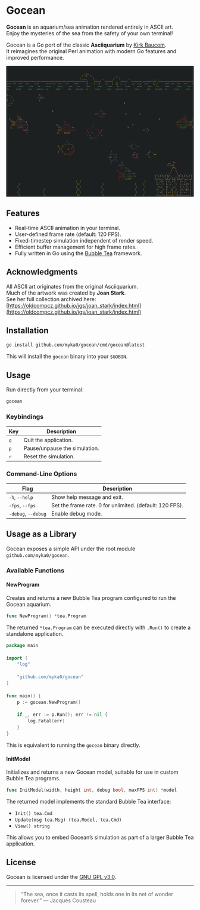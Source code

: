# Gocean

**Gocean** is an aquarium/sea animation rendered entirely in ASCII art.  
Enjoy the mysteries of the sea from the safety of your own terminal!

Gocean is a Go port of the classic **Asciiquarium** by [Kirk Baucom](https://robobunny.com/projects/asciiquarium/html).  
It reimagines the original Perl animation with modern Go features and improved performance.

![Demo](assets/screenshot.png)

## Features

- Real-time ASCII animation in your terminal.
- User-defined frame rate (default: 120 FPS).
- Fixed-timestep simulation independent of render speed.
- Efficient buffer management for high frame rates.
- Fully written in Go using the [Bubble Tea](https://github.com/charmbracelet/bubbletea) framework.

## Acknowledgments

All ASCII art originates from the original Asciiquarium.  
Much of the artwork was created by **Joan Stark**.  
See her full collection archived here:  
[https://oldcompcz.github.io/jgs/joan_stark/index.html](https://oldcompcz.github.io/jgs/joan_stark/index.html)

## Installation

```bash
go install github.com/myka0/gocean/cmd/gocean@latest
```

This will install the `gocean` binary into your `$GOBIN`.

## Usage

Run directly from your terminal:

```bash
gocean
```

### Keybindings

| Key | Description |
| --- | --- |
| `q` | Quit the application. |
| `p` | Pause/unpause the simulation. |
| `r` | Reset the simulation. |

### Command-Line Options

| Flag | Description |
| --- | --- |
| `-h`, `--help` | Show help message and exit. |
| `-fps`, `--fps` | Set the frame rate. 0 for unlimited. (default: 120 FPS). |
| `-debug`, `--debug` | Enable debug mode. |

## Usage as a Library

Gocean exposes a simple API under the root module `github.com/myka0/gocean`.

### Available Functions

#### NewProgram

Creates and returns a new Bubble Tea program configured to run the Gocean aquarium.

```go
func NewProgram() *tea.Program
```

The returned `*tea.Program` can be executed directly with `.Run()` to create a standalone application.

```go
package main

import (
	"log"

	"github.com/myka0/gocean"
)

func main() {
	p := gocean.NewProgram()

	if _, err := p.Run(); err != nil {
		log.Fatal(err)
	}
}
```

This is equivalent to running the `gocean` binary directly.

#### InitModel

Initializes and returns a new Gocean model, suitable for use in custom Bubble Tea programs.

```go
func InitModel(width, height int, debug bool, maxFPS int) *model
```

The returned model implements the standard Bubble Tea interface:

* `Init() tea.Cmd`
* `Update(msg tea.Msg) (tea.Model, tea.Cmd)`
* `View() string`

This allows you to embed Gocean’s simulation as part of a larger Bubble Tea application.

## License

Gocean is licensed under the [GNU GPL v3.0](LICENSE).

---

> “The sea, once it casts its spell, holds one in its net of wonder forever.” — Jacques Cousteau
